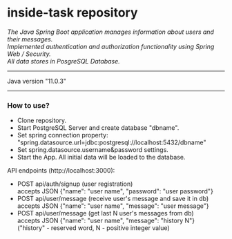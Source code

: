 # inside-task repository

 _The Java Spring Boot application manages information about users and their messages._<br/>
 _Implemented authentication and authorization functionality using Spring Web / Security._<br/>
 _All data stores in PosgreSQL Database._
___
Java version "11.0.3"<br/>
___
### How to use?
* Clone repository.
* Start PostgreSQL Server and create database "dbname".
* Set spring connection property: "spring.datasource.url=jdbc:postgresql://localhost:5432/dbname"
* Set spring.datasource.username&password settings.
* Start the App. All initial data will be loaded to the database.

API endpoints (http://localhost:3000):<br/>
* POST api/auth/signup (user registration)<br/>
accepts JSON {"name": "user name", "password": "user password"}
* POST api/user/message (receive user's message and save it in db)<br/>
accepts JSON {"name": "user name", "message": "user message"}
* POST api/user/message (get last N user's messages from db)<br/>
accepts JSON {"name": "user name", "message": "history N"}<br/>
("history" - reserved word, N - positive integer value)
